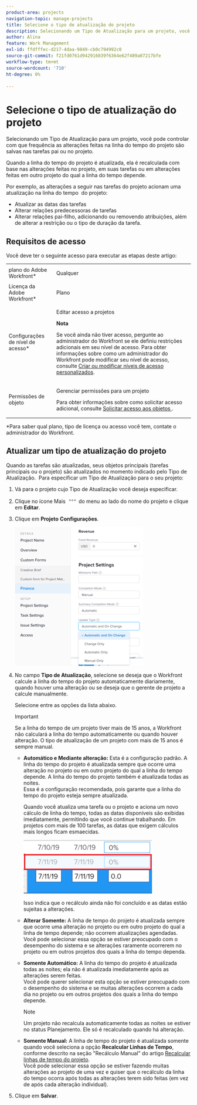 ```yaml
---
product-area: projects
navigation-topic: manage-projects
title: Selecione o tipo de atualização do projeto
description: Selecionando um Tipo de Atualização para um projeto, você pode controlar com que frequência as alterações feitas na linha do tempo do projeto são salvas nas tarefas pai ou no projeto.
author: Alina
feature: Work Management
exl-id: ffdfffec-d217-4daa-9849-cb0c794992c0
source-git-commit: f21fd0761d942916039f6364e62f489a07217bfe
workflow-type: tm+mt
source-wordcount: '710'
ht-degree: 0%

---
```


# Selecione o tipo de atualização do projeto

Selecionando um Tipo de Atualização para um projeto, você pode controlar com que frequência as alterações feitas na linha do tempo do projeto são salvas nas tarefas pai ou no projeto.

Quando a linha do tempo do projeto é atualizada, ela é recalculada com base nas alterações feitas no projeto, em suas tarefas ou em alterações feitas em outro projeto do qual a linha do tempo depende.

Por exemplo, as alterações a seguir nas tarefas do projeto acionam uma atualização na linha do tempo  do projeto:

* Atualizar as datas das tarefas
* Alterar relações predecessoras de tarefas
* Alterar relações pai-filho, adicionando ou removendo atribuições, além de alterar a restrição ou o tipo de duração da tarefa.

## Requisitos de acesso

<!-- drafted for P&P:

<table style="table-layout:auto"> 
 <col> 
 <col> 
 <tbody> 
  <tr> 
   <td role="rowheader">Adobe Workfront plan*</td> 
   <td> <p>Any </p> </td> 
  </tr> 
  <tr> 
   <td role="rowheader">Adobe Workfront license*</td> 
   <td> <p>Current license: Standard</p> 
   Or
   <p>Legacy license: Plan </p> </td> 
  </tr> 
  <tr> 
   <td role="rowheader">Access level configurations*</td> 
   <td> <p>Edit access to Projects</p> <p><b>NOTE</b>
   
   If you still don't have access, ask your Workfront administrator if they set additional restrictions in your access level. For information on how a Workfront administrator can modify your access level, see <a href="../../../administration-and-setup/add-users/configure-and-grant-access/create-modify-access-levels.md" class="MCXref xref">Create or modify custom access levels</a>.</p> </td> 
  </tr> 
  <tr> 
   <td role="rowheader">Object permissions</td> 
   <td> <p>Manage permissions to a project</p> <p>For information on requesting additional access, see <a href="../../../workfront-basics/grant-and-request-access-to-objects/request-access.md" class="MCXref xref">Request access to objects </a>.</p> </td> 
  </tr> 
 </tbody> 
</table>
-->

Você deve ter o seguinte acesso para executar as etapas deste artigo:

<table style="table-layout:auto"> 
 <col> 
 <col> 
 <tbody> 
  <tr> 
   <td role="rowheader">plano do Adobe Workfront*</td> 
   <td> <p>Qualquer </p> </td> 
  </tr> 
  <tr> 
   <td role="rowheader">Licença da Adobe Workfront*</td> 
   <td> <p>Plano </p> </td> 
  </tr> 
  <tr> 
   <td role="rowheader">Configurações de nível de acesso*</td> 
   <td> <p>Editar acesso a projetos</p> <p><b>Nota</b>

Se você ainda não tiver acesso, pergunte ao administrador do Workfront se ele definiu restrições adicionais em seu nível de acesso. Para obter informações sobre como um administrador do Workfront pode modificar seu nível de acesso, consulte <a href="../../../administration-and-setup/add-users/configure-and-grant-access/create-modify-access-levels.md" class="MCXref xref">Criar ou modificar níveis de acesso personalizados</a>.</p> </td>
</tr> 
  <tr> 
   <td role="rowheader">Permissões de objeto</td> 
   <td> <p>Gerenciar permissões para um projeto</p> <p>Para obter informações sobre como solicitar acesso adicional, consulte <a href="../../../workfront-basics/grant-and-request-access-to-objects/request-access.md" class="MCXref xref">Solicitar acesso aos objetos </a>.</p> </td> 
  </tr> 
 </tbody> 
</table>

&#42;Para saber qual plano, tipo de licença ou acesso você tem, contate o administrador do Workfront.

## Atualizar um tipo de atualização do projeto

Quando as tarefas são atualizadas, seus objetos principais (tarefas principais ou o projeto) são atualizados no momento indicado pelo Tipo de Atualização.  Para especificar um Tipo de Atualização para o seu projeto:

1. Vá para o projeto cujo Tipo de Atualização você deseja especificar.
1. Clique no ícone Mais ![Mais](assets/more-icon.png) do menu ao lado do nome do projeto e clique em **Editar**.

1. Clique em **Projeto** **Configurações**.

   ![](assets/update-type-field-on-project-edit-box-nwe-350x378.png)

1. No campo **Tipo de Atualização**, selecione se deseja que o Workfront calcule a linha do tempo do projeto automaticamente diariamente, quando houver uma alteração ou se deseja que o gerente de projeto a calcule manualmente.

   Selecione entre as opções da lista abaixo. 

   >[!IMPORTANT]
   >
   >Se a linha do tempo de um projeto tiver mais de 15 anos, a Workfront não calculará a linha do tempo automaticamente ou quando houver alteração. O tipo de atualização de um projeto com mais de 15 anos é sempre manual.

   * **Automático e Mediante alteração:** Esta é a configuração padrão. A linha do tempo do projeto é atualizada sempre que ocorre uma alteração no projeto ou em outro projeto do qual a linha do tempo depende. A linha do tempo do projeto também é atualizada todas as noites. \
     Essa é a configuração recomendada, pois garante que a linha do tempo do projeto esteja sempre atualizada.

     Quando você atualiza uma tarefa ou o projeto e aciona um novo cálculo de linha do tempo, todas as datas disponíveis são exibidas imediatamente, permitindo que você continue trabalhando. Em projetos com mais de 100 tarefas, as datas que exigem cálculos mais longos ficam esmaecidas.

     ![](assets/dates-dimmed-when-insline-editing-350x146.png)

     Isso indica que o recálculo ainda não foi concluído e as datas estão sujeitas a alterações.

   * **Alterar Somente:** A linha de tempo do projeto é atualizada sempre que ocorre uma alteração no projeto ou em outro projeto do qual a linha de tempo depende; não ocorrem atualizações agendadas.\
     Você pode selecionar essa opção se estiver preocupado com o desempenho do sistema e se alterações raramente ocorrerem no projeto ou em outros projetos dos quais a linha do tempo dependa.

   * **Somente Automático:** A linha do tempo do projeto é atualizada todas as noites; ela não é atualizada imediatamente após as alterações serem feitas.\
     Você pode querer selecionar esta opção se estiver preocupado com o desempenho do sistema e se muitas alterações ocorrem a cada dia no projeto ou em outros projetos dos quais a linha do tempo depende.

     >[!NOTE]
     >
     >Um projeto não recalcula automaticamente todas as noites se estiver no status Planejamento. Ele só é recalculado quando há alteração.

   * **Somente Manual:** A linha de tempo do projeto é atualizada somente quando você seleciona a opção **Recalcular Linhas de Tempo**, conforme descrito na seção &quot;Recálculo Manual&quot; do artigo [Recalcular linhas de tempo do projeto](../../../manage-work/projects/manage-projects/recalculate-project-timeline.md).\
     Você pode selecionar essa opção se estiver fazendo muitas alterações ao projeto de uma vez e quiser que o recálculo da linha do tempo ocorra após todas as alterações terem sido feitas (em vez de após cada alteração individual).

1. Clique em **Salvar**.
